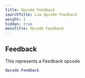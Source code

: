 ```yaml
---
title: Opcode Feedback
searchTitle: Lua Opcode Feedback
weight: 1
hidden: true
menuTitle: Opcode Feedback
---
```

## Feedback

This represents a Feedback opcode
```lua
Opcode.Feedback
```